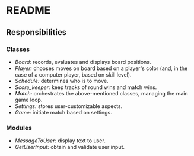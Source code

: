 # README

## Responsibilities

### Classes

- *Board:* records, evaluates and displays board positions.
- *Player:* chooses moves on board based on a player's color (and, in the case of a computer player, based on skill level).
- *Schedule:* determines who is to move.
- *Score_keeper:* keep tracks of round wins and match wins.
- *Match:* orchestrates the above-mentioned classes, managing the main game loop.
- *Settings:* stores user-customizable aspects.
- *Game:* initiate match based on settings.

### Modules

- *MessageToUser:* display text to user.
- *GetUserInput:* obtain and validate user input.
